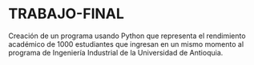 # TRABAJO-FINAL
Creación de un programa usando Python que representa el rendimiento académico de 1000 estudiantes que ingresan en un mismo momento al programa de Ingeniería Industrial de la Universidad de Antioquia.
